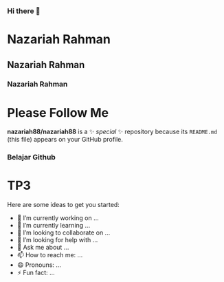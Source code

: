 ### Hi there 👋

# Nazariah Rahman

## Nazariah Rahman

### Nazariah Rahman

# Please Follow Me

**nazariah88/nazariah88** is a ✨ _special_ ✨ repository because its `README.md` (this file) appears on your GitHub profile.

### Belajar Github
# TP3

Here are some ideas to get you started:

- 🔭 I’m currently working on ...
- 🌱 I’m currently learning ...
- 👯 I’m looking to collaborate on ...
- 🤔 I’m looking for help with ...
- 💬 Ask me about ...
- 📫 How to reach me: ...
- 😄 Pronouns: ...
- ⚡ Fun fact: ...

